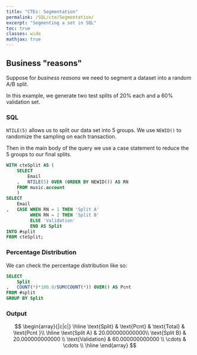 ```yaml
---
title: "CTEs: Segmentation"
permalink: /SQL/cte/Segmentation/
excerpt: "Segmenting a set in SQL"
toc: true
classes: wide
mathjax: true
---
```


## Business "reasons"

Suppose for _business reasons_ we need to segment a dataset into a random A/B split.

In this example, we generate two test splits of 20% each and a 60% validation set.


### SQL

`NTILE(5)` allows us to split our data set into 5 groups.
We use `NEWID()` to randomize the sampling on each transaction.

Then in the main body of the query we use a case statement to reduce the 5 groups to our final splits.


```sql
WITH cteSplit AS (
	SELECT
		Email
	,	NTILE(5) OVER (ORDER BY NEWID()) AS RN
	FROM music.account
	)
SELECT
	Email
,	CASE WHEN RN = 1 THEN 'Split A'
		 WHEN RN = 2 THEN 'Split B'
		 ELSE 'Validation'
		 END AS Split
INTO #split
FROM cteSplit;
```

### Percentage Distribution

We can check the percentage distribution like so:


```sql
SELECT
	Split
,	COUNT(*)*100.0/SUM(COUNT(*)) OVER() AS Pcnt
FROM #split
GROUP BY Split
```	

### Output

$$
\begin{array}{|c|c|}
\hline
\text{Split} & \text{Pcnt} & \text{Total} & \text{Pcnt }\\ 
\hline
\text{Split A} & 20.000000000000\\
\text{Split B} & 20.000000000000 \\
\text{Validation} & 60.000000000000 \\
\cdots & \cdots \\
\hline
\end{array}
$$



